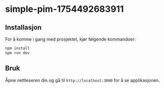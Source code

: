 # simple-pim-1754492683911

## Installasjon

For å komme i gang med prosjektet, kjør følgende kommandoer:

```bash
npm install
npm run dev
```

## Bruk

Åpne nettleseren din og gå til `http://localhost:3000` for å se applikasjonen.